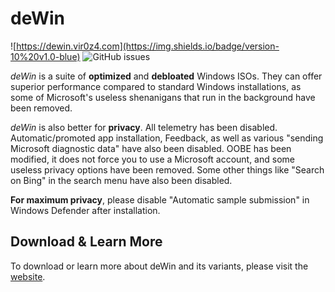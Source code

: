 # deWin
![https://dewin.vir0z4.com](https://img.shields.io/badge/version-10%20v1.0-blue)
![GitHub issues](https://img.shields.io/github/issues/vir0z4/dewin)

*deWin* is a suite of **optimized** and **debloated** Windows ISOs. They can offer superior performance compared to standard Windows installations, as some of Microsoft's useless shenanigans that run in the background have been removed.

*deWin* is also better for **privacy**. All telemetry has been disabled. Automatic/promoted app installation, Feedback, as well as various "sending Microsoft diagnostic data" have also been disabled. OOBE has been modified, it does not force you to use a Microsoft account, and some useless privacy options have been removed. Some other things like "Search on Bing" in the search menu have also been disabled.

**For maximum privacy**, please disable "Automatic sample submission" in Windows Defender after installation.

## Download & Learn More

To download or learn more about deWin and its variants, please visit the [website](https://dewin.vir0z4.com).
